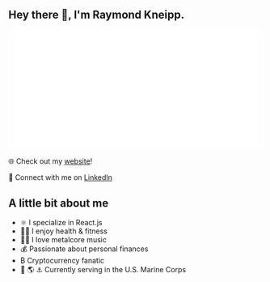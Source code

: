 ## Hey there 👋, I'm Raymond Kneipp.

![Raymond Kneipp Logo](/static/rk-logo.svg "My wonderful logo")

🌐 Check out my [website](https://raymondkneipp.com)!

🤝 Connect with me on [LinkedIn](https://www.linkedin.com/in/raymondkneipp/)

## A little bit about me

- ⚛ I specialize in React.js
- 💪🏼 I enjoy health & fitness
- 🤘🏼 I love metalcore music
- 💰 Passionate about personal finances
- ₿ Cryptocurrency fanatic
- 🦅 🌎 ⚓️ Currently serving in the U.S. Marine Corps

